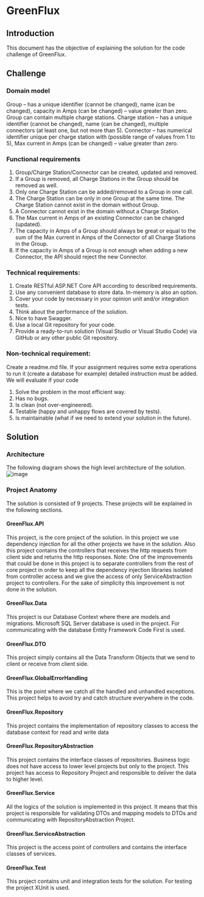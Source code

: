 # GreenFlux
## Introduction
This document has the objective of explaining the solution for the code challenge of GreenFlux.

## Challenge
### Domain model
Group – has a unique identifier (cannot be changed), name (can be changed), capacity in Amps (can be changed) – value greater than zero. Group can contain multiple charge stations. 
Charge station – has a unique identifier (cannot be changed), name (can be changed), multiple connectors (at least one, but not more than 5). 
Connector – has numerical identifier unique per charge station with (possible range of values from 1 to 5), Max current in Amps (can be changed) – value greater than zero. 

### Functional requirements
1. Group/Charge Station/Connector can be created, updated and removed. 
2. If a Group is removed, all Charge Stations in the Group should be removed as well. 
3. Only one Charge Station can be added/removed to a Group in one call. 
4. The Charge Station can be only in one Group at the same time. 
The Charge Station cannot exist in the domain without Group. 
5. A Connector cannot exist in the domain without a Charge Station. 
6. The Max current in Amps of an existing Connector can be changed (updated). 
7. The capacity in Amps of a Group should always be great or equal to the sum of the Max current in Amps of the Connector of all Charge Stations in the Group. 
8. If the capacity in Amps of a Group is not enough when adding a new Connector, the API should reject the new Connector. 

### Technical requirements: 
1. Create RESTful ASP.NET Core API according to described requirements. 
2. Use any convenient database to store data. In-memory is also an option. 
3. Cover your code by necessary in your opinion unit and/or integration tests. 
4. Think about the performance of the solution. 
5. Nice to have Swagger. 
6. Use a local Git repository for your code. 
7. Provide a ready-to-run solution (Visual Studio or Visual Studio Code) via GitHub or any other public Git repository. 

### Non-technical requirement: 
Create a readme.md file. If your assignment requires some extra operations to run it (create a database for example) detailed instruction must be added. 
We will evaluate if your code 
1. Solve the problem in the most efficient way. 
2. Has no bugs. 
3. Is clean (not over-engineered). 
4. Testable (happy and unhappy flows are covered by tests). 
5. Is maintainable (what if we need to extend your solution in the future). 


## Solution
### Architecture
The following diagram shows the high level architecture of the solution.
![image](https://user-images.githubusercontent.com/2537105/151719651-7ac55c6f-15aa-4726-939e-a6c030332398.png)


### Project Anatomy
The solution is consisted of 9 projects. These projects will be explained in the following sections.

#### GreenFlux.API
This project, is the core project of the solution. In this project we use dependency injection for all the other projects we have in the solution. Also this project contains the controllers that receives the http requests from client side and returns the http responses.
Note: One of the improvements that could be done in this project is to separate controllers from the rest of core project in order to keep all the dependency injection libraries isolated from controller access and we give the access of only ServiceAbstraction project to controllers. For the sake of simplicity this improvement is not done in the solution.

#### GreenFlux.Data
This project is our Database Context where there are models and migrations. Microsoft SQL Server database is used in the project. For communicating with the database Entity Framework Code First is used. 

#### GreenFlux.DTO
This project simply contains all the Data Transform Objects that we send to client or receive  from client side.

#### GreenFlux.GlobalErrorHandling
This is the point where we catch all the handled and unhandled exceptions. This project helps to avoid try and catch structure everywhere in the code.

#### GreenFlux.Repository
This project contains the implementation of repository classes to access the database context for read and write data

#### GreenFlux.RepositoryAbstraction
This project contains the interface classes of repositories. Business logic does not have access to lower level projects but only to the project. This project has access to Repository Project and responsible to deliver the data to higher level.

#### GreenFlux.Service
All the logics of the solution is implemented in this project. It means that this project is responsible for validating DTOs and mapping models to DTOs and communicating with RepositoryAbstraction Project.

#### GreenFlux.ServiceAbstraction
This project is the access point of controllers and contains the interface classes of services.

#### GreenFlux.Test
This project contains unit and integration tests for the solution. For testing the project XUnit is used.





